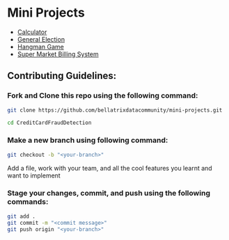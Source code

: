 # Mini Projects

- [Calculator](./calculator)
- [General Election](./general-election)
- [Hangman Game](./hangman-game)
- [Super Market Billing System](./super-market-billing-system)

## Contributing Guidelines:

### Fork and Clone this repo using the following command:

```sh
git clone https://github.com/bellatrixdatacommunity/mini-projects.git

cd CreditCardFraudDetection
```

### Make a new branch using following command:

```sh
git checkout -b "<your-branch>"
```

Add a file, work with your team, and all the cool features you learnt and want to implement

### Stage your changes, commit, and push using the following commands:

```sh
git add .
git commit -m "<commit message>"
git push origin "<your-branch>"
```

